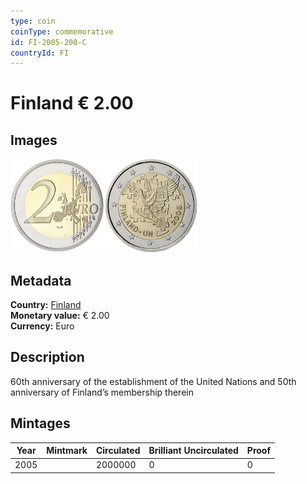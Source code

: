 ```yaml
---
type: coin
coinType: commemorative
id: FI-2005-200-C
countryId: FI
---
```


# Finland € 2.00

## Images

<img src="../../Images/common-2002-200.webp" height="150" alt="Front image"><img src="Images/FI-2005-200.webp" height="150" alt="Back image">

## Metadata

**Country:** [Finland](../../Countries/Finland/index.md)\
**Monetary value:** € 2.00\
**Currency:** Euro

## Description

60th anniversary of the establishment of the United Nations and 50th anniversary of Finland’s membership therein

## Mintages

| Year | Mintmark | Circulated | Brilliant Uncirculated | Proof |
| ---- | -------- | ---------- | ---------------------- | ----- |
| 2005 |          | 2000000    | 0                      | 0     |
